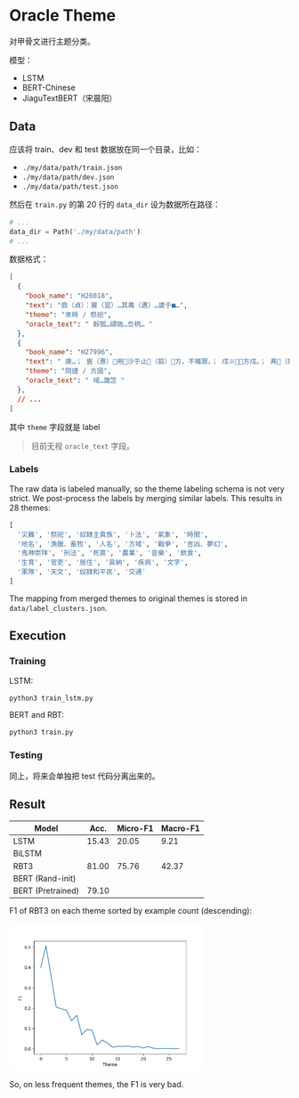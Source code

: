 # Oracle Theme

对甲骨文进行主题分类。

模型：
- LSTM
- BERT-Chinese
- JiaguTextBERT（宋晨阳）

## Data


应该将 train、dev 和 test 数据放在同一个目录，比如：

- `./my/data/path/train.json`
- `./my/data/path/dev.json`
- `./my/data/path/test.json`

然后在 `train.py` 的第 20 行的 `data_dir` 设为数据所在路径：

```python
# ...
data_dir = Path('./my/data/path')
# ...
```


数据格式：

```json
[
  {
    "book_name": "H26018",
    "text": "鼎（貞）：翼（翌）…其冓（遘）…歲于■…",
    "theme": "來時 / 祭祀",
    "oracle_text": " 嗀瓠…磦昅…厺枂… "
  },
  {
    "book_name": "H27996",
    "text": " 庚…； 叀（惠）用沙于止（翦）方，不雉眾。； 戍※方戍。； 弗（翦）。； 戍…（翦）。",
    "theme": "問捷 / 方國",
    "oracle_text": " 域…譫笘 "
  },
  // ...
]
```

其中 `theme` 字段就是 label

> 目前无视 `oracle_text` 字段。

### Labels

The raw data is labeled manually, so the theme labeling schema is not very strict. We post-process the labels by merging similar labels. This results in 28 themes:

```python
[
  '災難', '祭祀', '奴隸主貴族', '卜法', '氣象', '時間', 
  '地名', '漁獵、畜牧', '人名', '方域', '戰爭', '吉凶、夢幻', 
  '鬼神崇拜', '刑法', '死喪', '農業', '音樂', '飲食', 
  '生育', '官吏', '居住', '貢納', '疾病', '文字', 
  '軍隊', '天文', '奴隸和平民', '交通'
]
```

The mapping from merged themes to original themes is stored in `data/label_clusters.json`. 

## Execution

### Training


LSTM:

```python
python3 train_lstm.py
```

BERT and RBT:

```python
python3 train.py
```


### Testing

同上，将来会单独把 test 代码分离出来的。


## Result

Model               | Acc.  | Micro-F1 | Macro-F1
---                 | ---   | ---      | ---
LSTM                | 15.43 |  20.05   | 9.21
BiLSTM              | 
RBT3                | 81.00 | 75.76    | 42.37
BERT (Rand-init)    | 
BERT (Pretrained)   | 79.10 |



F1 of RBT3 on each theme sorted by example count (descending):

<img src="./images/f1_theme.png" style="width: 70%">

So, on less frequent themes, the F1 is very bad.
